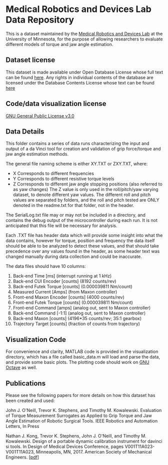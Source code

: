 Medical Robotics and Devices Lab Data Repository
================================================

This is a dataset maintained by the 
[Medical Robotics and Devices Lab](http://me.umn.edu/labs/mrd/) 
at the University of Minnesota, for the purpose of allowing researchers to 
evaluate different models of torque and jaw angle estimation.

Dataset license
---------------

This dataset is made available under Open Database License whose full text can be found 
[here](http://opendatacommons.org/licenses/odbl/). Any rights in individual contents of 
the database are licensed under the Database Contents License whose text can be found 
[here](http://opendatacommons.org/licenses/dbcl/)

Code/data visualization license
-------------------------------

[GNU General Public License v3.0](https://www.gnu.org/licenses/gpl-3.0.en.html)

Data Details
------------

This folder contains a series of data runs characterizing the input and output
of a da Vinci tool for creation and validation of grip force/torque and jaw
angle estimation methods.

The general file naming scheme is either XY.TXT or ZXY.TXT, where:
- X Corresponds to different frequencies
- Y Corresponds to different resistive torque levels
- Z Corresponds to different jaw angle stopping positions (also referred to as yaw changes)
The Z value is only used in the roll/pitch/yaw varying dataset, to denote
different yaw values. The different roll and pitch values are separated by
folders, and the roll and pitch tested are ONLY denoted in the readme.txt for
that folder, not in the header.

The SerialLog.txt file may or may not be included in a directory, and contains
the debug output of the microcontroller during each run. It is not anticipated
that this file will be necessary for analysis.

Each .TXT file has header data which will provide some insight into what the
data contains, however for torque, position and frequency the data itself should
be able to be analyzed to detect these values, and that should take precedence
over any values found in the header, as some header text was changed manually
during data collection and could be inaccurate.

The data files should have 10 columns:
1. Back-end Time \[ms\] (interrupt running at 1 kHz)
2. Back-end CUI Encoder \[counts\] (8192 counts/rev)
3. Back-end Futek Torque \[counts\] (0.000039811 Nm/count)
4. Measured Current \[Amps\] (from Maxon controller)
5. Front-end Maxon Encoder \[counts\] (4000 counts/rev)
6. Front-end Futek Torque \[counts\] (0.000039811 Nm/count)
7. Front-end Command \[amps\] (analog out, sent to Maxon controller)
8. Back-end Command \[-1:1\] (analog out, sent to Maxon controller)
9. Back-end Maxon \[counts\] (4196*35 counts/rev; 35:1 gearbox)
10. Trajectory Target \[counts\] (fraction of counts from trajectory)

Visualization Code
------------------

For convenience and clarity, MATLAB code is provided in the visualization 
directory, which has a file called basic_data.m will load and parse the 
data, and provide some basic plots. The plotting code should work on 
[GNU Octave](https://www.gnu.org/software/octave/) as well.

Publications
------------
Please see the following papers for more details on how this dataset has been 
created and used:

John J. O'Neill, Trevor K. Stephens, and Timothy M. Kowalewski. Evaluation of Torque Measurement Surrogates as Applied to Grip Torque and Jaw Angle Estimation of Robotic Surgical Tools. IEEE Robotics and Automation Letters, In Press

Nathan J. Kong, Trevor K. Stephens, John J. O'Neill, and Timothy M. Kowalewski. Design of a portable dynamic calibration instrument for davinci si tools. In Design of Medical Devices Conference, pages V001T11A023-V001T11A023, Minneapolis, MN, 2017. American Society of Mechanical Engineers. \[[pdf](http://www.me.umn.edu/labs/mrd/pdfs/Kong2017DesignPortableDynamic.pdf)\] 
